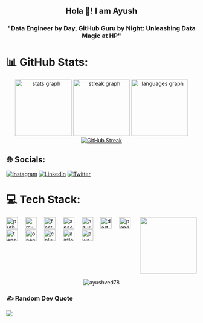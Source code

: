 <h2 align="center">Hola 👋! I am Ayush</h2>
<h3 align="center">"Data Engineer by Day, GitHub Guru by Night: Unleashing Data Magic at HP"</h3>

# 📊 GitHub Stats:
<div align="center">
  <img src="https://github-readme-stats.vercel.app/api?username=ayushved78&hide_title=false&hide_rank=false&show_icons=true&include_all_commits=true&count_private=true&disable_animations=false&theme=dracula&locale=en&hide_border=false" height="150" alt="stats graph"  />
  <img src="https://github-readme-streak-stats.herokuapp.com/?user=ayushved78&theme=dark&hide_border=false" height="150" alt="streak graph" />
  <img src="https://github-readme-stats.vercel.app/api/top-langs?username=ayushved78&locale=en&hide_title=false&layout=compact&card_width=320&langs_count=5&theme=dracula&hide_border=false" height="150" alt="languages graph"  />
  <a href="https://git.io/streak-stats"><img src="https://streak-stats.demolab.com?user=ayushved78&theme=dark" alt="GitHub Streak" /></a>
</div>

###

## 🌐 Socials:
[![Instagram](https://img.shields.io/badge/Instagram-%23E4405F.svg?logo=Instagram&logoColor=white)](https://instagram.com/ayush.singh78) [![LinkedIn](https://img.shields.io/badge/LinkedIn-%230077B5.svg?logo=linkedin&logoColor=white)](https://linkedin.com/in/ayushsingh78) [![Twitter](https://img.shields.io/badge/Twitter-%231DA1F2.svg?logo=Twitter&logoColor=white)](https://twitter.com/ayush_singh78) 


# 💻 Tech Stack:
<img align="right" height="150" src="https://media.discordapp.net/attachments/1113600847155318844/1118176062321479710/7wv74skyjki71.jpeg?ex=65f9989b&is=65e7239b&hm=a48e3b4dd8bd1e55898e3b2f9f76aa2fcef22866129d644b410cdfde946c505e&=&format=webp&width=752&height=395"  />
<div align="left">
  <img src="https://cdn.jsdelivr.net/gh/devicons/devicon/icons/python/python-original.svg" height="30" alt="python logo"  />
  <img width="12" />
  <img src="https://cdn.jsdelivr.net/gh/devicons/devicon/icons/mysql/mysql-original.svg" height="30" alt="mysql logo"  />
  <img width="12" />
  <img src="https://cdn.jsdelivr.net/gh/devicons/devicon/icons/fastapi/fastapi-original.svg" height="30" alt="fastapi logo"  />
  <img width="12" />
  <img src="https://cdn.jsdelivr.net/gh/devicons/devicon/icons/apachekafka/apachekafka-original.svg" height="30" alt="apachekafka logo"  />
  <img width="12" />
  <img src="https://cdn.jsdelivr.net/gh/devicons/devicon/icons/azure/azure-original.svg" height="30" alt="azure logo"  />
  <img width="12" />
  <img src="https://cdn.jsdelivr.net/gh/devicons/devicon/icons/dart/dart-original.svg" height="30" alt="dart logo"  />
  <img width="12" />
  <img src="https://cdn.jsdelivr.net/gh/devicons/devicon/icons/pandas/pandas-original.svg" height="30" alt="pandas logo"  />
  <img width="12" />
  <img src="https://cdn.jsdelivr.net/gh/devicons/devicon/icons/tensorflow/tensorflow-original.svg" height="30" alt="tensorflow logo"  />
  <img width="12" />
  <img src="https://cdn.jsdelivr.net/gh/devicons/devicon/icons/opencv/opencv-original.svg" height="30" alt="opencv logo"  />
  <img width="12" />
  <img src="https://cdn.jsdelivr.net/gh/devicons/devicon/icons/cplusplus/cplusplus-original.svg" height="30" alt="cplusplus logo"  />
  <img width="12" />
  <img src="https://cdn.jsdelivr.net/gh/devicons/devicon@latest/icons/apacheairflow/apacheairflow-original.svg" height="30" alt="airflow logo"  />   
  <img width="12" />
  <img src="https://cdn.jsdelivr.net/gh/devicons/devicon@latest/icons/amazonwebservices/amazonwebservices-original-wordmark.svg" height="30" alt="aws logo" />          
</div>


###

<br clear="both">
<p align="center"> <img src="https://komarev.com/ghpvc/?username=ayushved78&label=Profile%20views&color=0e75b6&style=flat" alt="ayushved78" /> </p>

### ✍️ Random Dev Quote
![](https://quotes-github-readme.vercel.app/api?type=horizontal&theme=radical)
